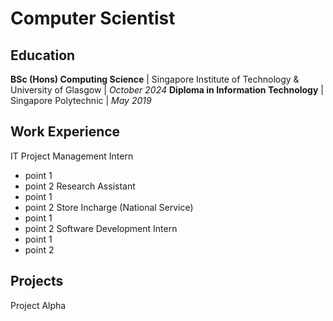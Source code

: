 # Computer Scientist

## Education
**BSc (Hons) Computing Science** | Singapore Institute of Technology & University of Glasgow | _October 2024_
**Diploma in Information Technology** | Singapore Polytechnic | _May 2019_

## Work Experience
IT Project Management Intern
- point 1
- point 2
Research Assistant
- point 1
- point 2
Store Incharge (National Service)
- point 1
- point 2
Software Development Intern
- point 1
- point 2

## Projects
Project Alpha
